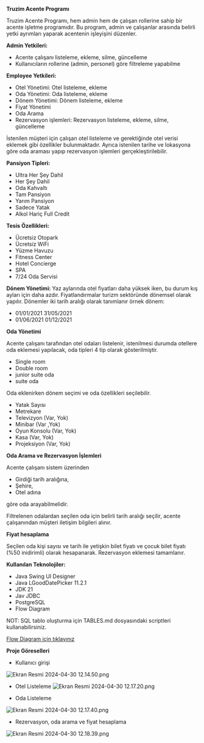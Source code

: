 **Truzim Acente Programı**

Truzim Acente Programı, hem admin hem de çalışan rollerine sahip bir acente işletme programıdır. Bu program, admin ve
çalışanlar arasında belirli yetki ayrımları yaparak acentenin işleyişini düzenler.

**Admin Yetkileri:**

- Acente çalışanı listeleme, ekleme, silme, güncelleme
- Kullanıcıların rollerine (admin, personel) göre filtreleme yapabilme

**Employee Yetkileri:**

- Otel Yönetimi: Otel listeleme, ekleme
- Oda Yönetimi: Oda listeleme, ekleme
- Dönem Yönetimi: Dönem listeleme, ekleme
- Fiyat Yönetimi
- Oda Arama
- Rezervasyon işlemleri: Rezervasyon listeleme, ekleme, silme, güncelleme

İstenilen müşteri için çalışan otel listeleme ve gerektiğinde otel verisi eklemek gibi özellikler bulunmaktadır. Ayrıca
istenilen tarihe ve lokasyona göre oda araması yapıp rezervasyon işlemleri gerçekleştirilebilir.

**Pansiyon Tipleri:**

- Ultra Her Şey Dahil
- Her Şey Dahil
- Oda Kahvaltı
- Tam Pansiyon
- Yarım Pansiyon
- Sadece Yatak
- Alkol Hariç Full Credit

**Tesis Özellikleri:**

- Ücretsiz Otopark
- Ücretsiz WiFi
- Yüzme Havuzu
- Fitness Center
- Hotel Concierge
- SPA
- 7/24 Oda Servisi

**Dönem Yönetimi:**
Yaz aylarında otel fiyatları daha yüksek iken, bu durum kış ayları için daha azdır. 
Fiyatlandırmalar turizm sektöründe dönemsel olarak yapılır. Dönemler iki tarih aralığı olarak tanımlanır
örnek dönem:

- 01/01/2021  31/05/2021
- 01/06/2021  01/12/2021

**Oda Yönetimi**

Acente çalışanı tarafından otel odaları listelenir, istenilmesi durumda otellere oda eklemesi yapılacak,
oda tipleri 4 tip olarak gösterilmiştir.

- Single room
- Double room
- junior suite oda
- suite oda

Oda eklenirken dönem seçimi ve oda özellikleri seçilebilir.

- Yatak Sayısı
- Metrekare
- Televizyon (Var, Yok)
- Minibar (Var ,Yok)
- Oyun Konsolu (Var, Yok)
- Kasa (Var, Yok)
- Projeksiyon (Var, Yok)

**Oda Arama ve Rezervasyon İşlemleri**

Acente çalışanı sistem üzerinden

- Girdiği tarih aralığına,
- Şehire,
- Otel adına

göre oda arayabilmelidir.

Filtrelenen odalardan seçilen oda için belirli tarih aralığı seçilir,
acente çalışanından müşteri iletişim bilgileri alınır.

**Fiyat hesaplama**

Seçilen oda kişi sayısı ve tarih ile yetişkin bilet fiyatı ve çocuk bilet fiyatı (%50 inidirimli) olarak hesapanarak.
Rezervasyon eklemesi tamamlanır.

**Kullanılan Teknolojiler:**

- Java Swing UI Designer
- Java LGoodDatePicker 11.2.1
- JDK 21
- Jav JDBC
- PostgreSQL
- Flow Diagram


NOT: SQL tablo oluşturma için TABLES.md dosyasındaki scriptleri kullanabilirsiniz.

[Flow Diagram için tıklayınız](https://lucid.app/lucidchart/c37eefb2-8413-4080-a697-53666739b8d3/edit?page=0_0&invitationId=inv_f04ab0ab-3b8e-40c4-96e5-7f18e1c7bab8)

**Proje Göreselleri**

- Kullanıcı girişi

![Ekran Resmi 2024-04-30 12.14.50.png](..%2F..%2FDesktop%2FEkran%20Resmi%202024-04-30%2012.14.50.png)

- Otel Listeleme
![Ekran Resmi 2024-04-30 12.17.20.png](..%2F..%2FDesktop%2FEkran%20Resmi%202024-04-30%2012.17.20.png)

- Oda Listeleme

![Ekran Resmi 2024-04-30 12.17.40.png](..%2F..%2FDesktop%2FEkran%20Resmi%202024-04-30%2012.17.40.png)


- Rezervasyon, oda arama ve fiyat hesaplama

![Ekran Resmi 2024-04-30 12.18.39.png](..%2F..%2FDesktop%2FEkran%20Resmi%202024-04-30%2012.18.39.png)
